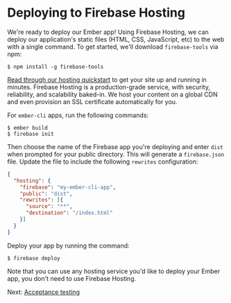 # Deploying to Firebase Hosting

We're ready to deploy our Ember app! Using Firebase Hosting, we can deploy our application's static files (HTML, CSS, JavaScript, etc) to the web with a single command. To get started, we'll download `firebase-tools` via npm:

```
$ npm install -g firebase-tools
```

[Read through our hosting quickstart](https://firebase.google.com/docs/hosting/quickstart) to get your site up and running in minutes. Firebase Hosting is a production-grade service, with security, reliability, and scalability baked-in. We host your content on a global CDN and even provision an SSL certificate automatically for you.

For `ember-cli` apps, run the following commands:

```
$ ember build
$ firebase init
```

Then choose the name of the Firebase app you're deploying and enter `dist` when prompted for your public directory. This will generate a `firebase.json` file. Update the file to include the following `rewrites` configuration:

```json
{
  "hosting": {
    "firebase": "my-ember-cli-app",
    "public": "dist",
    "rewrites": [{
      "source": "**",
      "destination": "/index.html"
    }]
  }
}
```

Deploy your app by running the command:

```
$ firebase deploy
```

Note that you can use any hosting service you'd like to deploy your Ember app, you don't need to use Firebase Hosting.

Next: [Acceptance testing](acceptance-testing.md)
